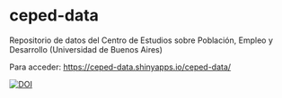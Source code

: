# ceped-data
Repositorio de datos del Centro de Estudios sobre Población, Empleo y Desarrollo (Universidad de Buenos Aires)

Para acceder: https://ceped-data.shinyapps.io/ceped-data/

[![DOI](https://zenodo.org/badge/DOI/10.5281/zenodo.7086475.svg)](https://doi.org/10.5281/zenodo.7086475)

